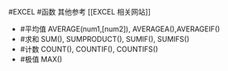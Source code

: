 #EXCEL #函数 
其他参考 [[EXCEL 相关网站]]
- #平均值 AVERAGE(num1,\[num2\]), AVERAGEA(),AVERAGEIF()
- #求和 SUM(), SUMPRODUCT(), SUMIF(), SUMIFS()
- #计数 COUNT(), COUNTIF(), COUNTIFS()
- #极值 MAX()
